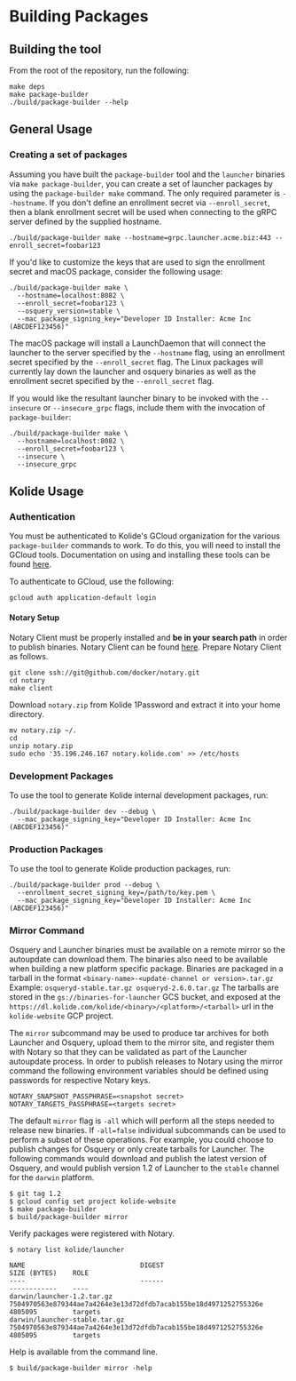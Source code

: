# Building Packages

## Building the tool

From the root of the repository, run the following:

```
make deps
make package-builder
./build/package-builder --help
```

## General Usage

### Creating a set of packages

Assuming you have built the `package-builder` tool and the `launcher` binaries via `make package-builder`, you can create a set of launcher packages by using the `package-builder make` command. The only required parameter is `--hostname`. If you don't define an enrollment secret via `--enroll_secret`, then a blank enrollment secret will be used when connecting to the gRPC server defined by the supplied hostname.

```
./build/package-builder make --hostname=grpc.launcher.acme.biz:443 --enroll_secret=foobar123
```

If you'd like to customize the keys that are used to sign the enrollment secret and macOS package, consider the following usage:

```
./build/package-builder make \
  --hostname=localhost:8082 \
  --enroll_secret=foobar123 \
  --osquery_version=stable \
  --mac_package_signing_key="Developer ID Installer: Acme Inc (ABCDEF123456)"
```

The macOS package will install a LaunchDaemon that will connect the launcher to the server specified by the `--hostname` flag, using an enrollment secret specified by the `--enroll_secret` flag. The Linux packages will currently lay down the launcher and osquery binaries as well as the enrollment secret specified by the `--enroll_secret` flag.

If you would like the resultant launcher binary to be invoked with the `--insecure` or `--insecure_grpc` flags, include them with the invocation of `package-builder`:

```
./build/package-builder make \
  --hostname=localhost:8082 \
  --enroll_secret=foobar123 \
  --insecure \
  --insecure_grpc
```

## Kolide Usage

### Authentication

You must be authenticated to Kolide's GCloud organization for the various `package-builder` commands to work. To do this, you will need to install the GCloud tools. Documentation on using and installing these tools can be found [here](https://cloud.google.com/sdk/gcloud/).

To authenticate to GCloud, use the following:

```
gcloud auth application-default login
```
#### Notary Setup
Notary Client must be properly installed and **be in your search path** in order to publish binaries. Notary Client can be found [here](https://github.com/docker/notary).  Prepare
Notary Client as follows.
```
git clone ssh://git@github.com/docker/notary.git
cd notary
make client
```
Download `notary.zip` from Kolide 1Password and extract it into your home directory.
```
mv notary.zip ~/.
cd
unzip notary.zip
sudo echo '35.196.246.167 notary.kolide.com' >> /etc/hosts
```

### Development Packages

To use the tool to generate Kolide internal development packages, run:

```
./build/package-builder dev --debug \
  --mac_package_signing_key="Developer ID Installer: Acme Inc (ABCDEF123456)"
```

### Production Packages

To use the tool to generate Kolide production packages, run:

```
./build/package-builder prod --debug \
  --enrollment_secret_signing_key=/path/to/key.pem \
  --mac_package_signing_key="Developer ID Installer: Acme Inc (ABCDEF123456)"
```

### Mirror Command

Osquery and Launcher binaries must be available on a remote mirror so the autoupdate can download them. The binaries also need to be available when building a new platform specific package.
Binaries are packaged in a tarball in the format `<binary-name>-<update-channel or version>.tar.gz`
Example:
    ```
    osqueryd-stable.tar.gz
    osqueryd-2.6.0.tar.gz
    ```
The tarballs are stored in the `gs://binaries-for-launcher` GCS bucket, and exposed at the `https://dl.kolide.com/kolide/<binary>/<platform>/<tarball>` url in the `kolide-website` GCP project.

The `mirror` subcommand may be used to produce tar archives for both Launcher and Osquery, upload them
to the mirror site, and register them with Notary so that they can be validated as part of the Launcher autoupdate process.  In order to publish releases to Notary using the mirror command the following environment variables should be defined using passwords for respective Notary keys.
```
NOTARY_SNAPSHOT_PASSPHRASE=<snapshot secret>
NOTARY_TARGETS_PASSPHRASE=<targets secret>
```
The default `mirror` flag is `-all` which will perform all the steps needed to release new binaries. If `-all=false` individual subcommands can be used to perform a subset of these operations.  For example, you could choose to publish changes for Osquery or only create tarballs for Launcher.  The following commands would download and
publish the latest version of Osquery, and would publish version 1.2 of Launcher to the `stable` channel for the `darwin` platform.
```
$ git tag 1.2
$ gcloud config set project kolide-website
$ make package-builder
$ build/package-builder mirror
```
Verify packages were registered with Notary.
```
$ notary list kolide/launcher

NAME                             DIGEST                                                              SIZE (BYTES)    ROLE
----                             ------                                                              ------------    ----
darwin/launcher-1.2.tar.gz       7504970563e879344ae7a4264e3e13d72dfdb7acab155be18d4971252755326e    4805095         targets
darwin/launcher-stable.tar.gz    7504970563e879344ae7a4264e3e13d72dfdb7acab155be18d4971252755326e    4805095         targets
```
Help is available from the command line.

```
$ build/package-builder mirror -help
```
